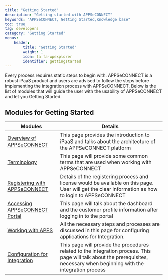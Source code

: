 ```yaml
---
title: "Getting Started"
description: "Getting started with APPSeCONNECT"
keywords: "APPSeCONNECT, Getting Started,Knowledge base"
toc: true
tag: developers
category: "Getting Started"
menus: 
    header:
        title: "Getting Started"
        weight: 1
        icon: fa fa-wpexplorer
        identifier: gettingstarted
---
```


Every process requires static steps to begin with. APPSeCONNECT is a robust iPaaS product and users are advised to follow the steps before implementing the integration process with APPSeCONNECT. 
Below is the list of modules that will guide the user with the usability of APPSeCONNECT and let you Getting Started.

## Modules for Getting Started

|Modules|Details|
|---|---|
|[Overview of APPSeCONNECT](/getting%20started/overview/)|This page provides the introduction to iPaaS and  talks about the architecture of the APPSeCONNECT platform|
|[Terminology](/getting%20started/terminology/)|This page will provide some common terms that are used when working with APPSeCONNECT|
|[Registering with APPSeCONNECT](/getting%20started/user-registration/)|Details of the registering process and license would be available on this page. User will get the clear information as how to login to APPSeCONNECT|
|[Accessing APPSeCONNECT Portal](/accessing%20portal/accessing-portal/)|This page will talk about the dashboard and the customer profile information after logging in to the portal|
|[Working with APPS](/getting%20started/configurations/)|All the necessary steps and processes are discussed in this page for configuring applications for Integration.|
|[Configuration for Integration](/getting%20started/configurations-for-integration/)|This page will provide the procedures related to the integration process. This page will talk about the prerequisites, necessary when beginning with the integration process|





